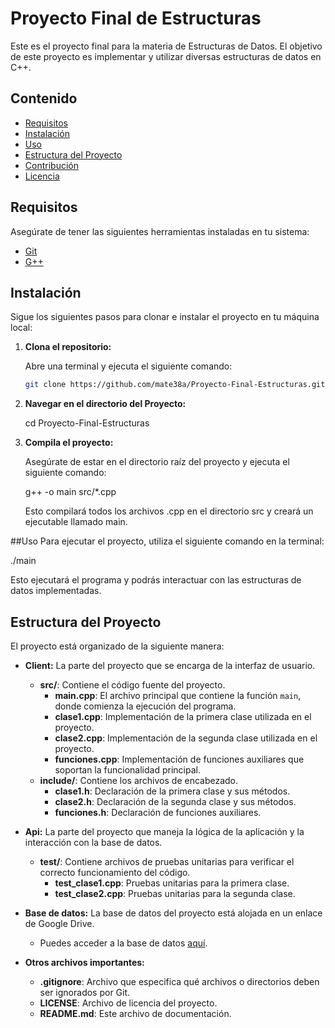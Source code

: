 # Proyecto Final de Estructuras

Este es el proyecto final para la materia de Estructuras de Datos. El objetivo de este proyecto es implementar y utilizar diversas estructuras de datos en C++.

## Contenido

- [Requisitos](#requisitos)
- [Instalación](#instalación)
- [Uso](#uso)
- [Estructura del Proyecto](#estructura-del-proyecto)
- [Contribución](#contribución)
- [Licencia](#licencia)

## Requisitos

Asegúrate de tener las siguientes herramientas instaladas en tu sistema:

- [Git](https://git-scm.com/)
- [G++](https://gcc.gnu.org/)

## Instalación

Sigue los siguientes pasos para clonar e instalar el proyecto en tu máquina local:

1. **Clona el repositorio:**

   Abre una terminal y ejecuta el siguiente comando:

   ```bash
   git clone https://github.com/mate38a/Proyecto-Final-Estructuras.git

2. **Navegar en el directorio del Proyecto:**

   cd Proyecto-Final-Estructuras
   
4. **Compila el proyecto:**

   Asegúrate de estar en el directorio raíz del proyecto y ejecuta el siguiente comando:

   g++ -o main src/*.cpp
   
   Esto compilará todos los archivos .cpp en el directorio src y creará un ejecutable llamado main.

##Uso
   Para ejecutar el proyecto, utiliza el siguiente comando en la terminal:
   
   ./main

   Esto ejecutará el programa y podrás interactuar con las estructuras de datos implementadas.
## Estructura del Proyecto

El proyecto está organizado de la siguiente manera:

- **Client:** La parte del proyecto que se encarga de la interfaz de usuario.
  - **src/**: Contiene el código fuente del proyecto.
    - **main.cpp**: El archivo principal que contiene la función `main`, donde comienza la ejecución del programa.
    - **clase1.cpp**: Implementación de la primera clase utilizada en el proyecto.
    - **clase2.cpp**: Implementación de la segunda clase utilizada en el proyecto.
    - **funciones.cpp**: Implementación de funciones auxiliares que soportan la funcionalidad principal.
  - **include/**: Contiene los archivos de encabezado.
    - **clase1.h**: Declaración de la primera clase y sus métodos.
    - **clase2.h**: Declaración de la segunda clase y sus métodos.
    - **funciones.h**: Declaración de funciones auxiliares.

- **Api:** La parte del proyecto que maneja la lógica de la aplicación y la interacción con la base de datos.
  - **test/**: Contiene archivos de pruebas unitarias para verificar el correcto funcionamiento del código.
    - **test_clase1.cpp**: Pruebas unitarias para la primera clase.
    - **test_clase2.cpp**: Pruebas unitarias para la segunda clase.

- **Base de datos:** La base de datos del proyecto está alojada en un enlace de Google Drive.
  - Puedes acceder a la base de datos [aquí](https://drive.google.com/drive/folders/XXXXXXXXXXXXX).

- **Otros archivos importantes:**
  - **.gitignore**: Archivo que especifica qué archivos o directorios deben ser ignorados por Git.
  - **LICENSE**: Archivo de licencia del proyecto.
  - **README.md**: Este archivo de documentación.




